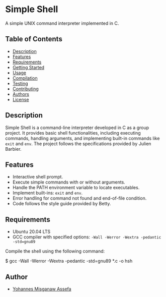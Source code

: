 # Simple Shell

A simple UNIX command interpreter implemented in C.

## Table of Contents
- [Description](#description)
- [Features](#features)
- [Requirements](#requirements)
- [Getting Started](#getting-started)
- [Usage](#usage)
- [Compilation](#compilation)
- [Testing](#testing)
- [Contributing](#contributing)
- [Authors](#authors)
- [License](#license)

## Description

Simple Shell is a command-line interpreter developed in C as a group project. It provides basic shell functionalities, including executing commands, handling arguments, and implementing built-in commands like `exit` and `env`. The project follows the specifications provided by Julien Barbier.

## Features

- Interactive shell prompt.
- Execute simple commands with or without arguments.
- Handle the PATH environment variable to locate executables.
- Implement built-ins: `exit` and `env`.
- Error handling for command not found and end-of-file condition.
- Code follows the style guide provided by Betty.

## Requirements

- Ubuntu 20.04 LTS
- GCC compiler with specified options: `-Wall -Werror -Wextra -pedantic -std=gnu89`

Compile the shell using the following command:

$ gcc -Wall -Werror -Wextra -pedantic -std=gnu89 *.c -o hsh


## Author
- [Yohannes Misganaw Assefa](https://github.com/yohannes-misganaw)
